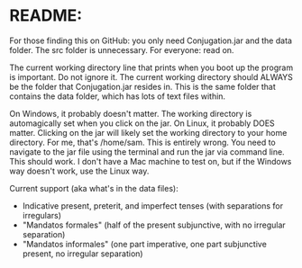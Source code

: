 README:
=====
For those finding this on GitHub: you only need Conjugation.jar and the data folder. The src folder is unnecessary.
For everyone: read on.

The current working directory line that prints when you boot up the program is important.
Do not ignore it.
The current working directory should ALWAYS be the folder that Conjugation.jar resides in.
This is the same folder that contains the data folder, which has lots of text files within.

On Windows, it probably doesn't matter. The working directory is automagically set when you click on the jar.
On Linux, it probably DOES matter. Clicking on the jar will likely set the working directory to your home directory.
For me, that's /home/sam. This is entirely wrong.
You need to navigate to the jar file using the terminal and run the jar via command line.
This should work.
I don't have a Mac machine to test on, but if the Windows way doesn't work, use the Linux way.

Current support (aka what's in the data files):
- Indicative present, preterit, and imperfect tenses (with separations for irregulars)
- "Mandatos formales" (half of the present subjunctive, with no irregular separation)
- "Mandatos informales" (one part imperative, one part subjunctive present, no irregular separation)
